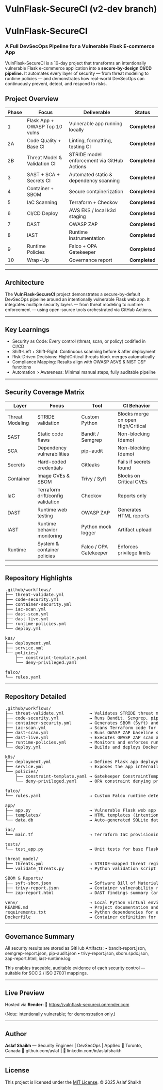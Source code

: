 # VulnFlask-SecureCI (v2-dev branch)
# VulnFlask-SecureCI
### A Full DevSecOps Pipeline for a Vulnerable Flask E-commerce App

VulnFlask-SecureCI is a 10-day project that transforms an intentionally vulnerable Flask e-commerce application into a **secure-by-design CI/CD pipeline.**
It automates every layer of security — from threat modeling to runtime policies — and demonstrates how real-world DevSecOps can continuously prevent, detect, and respond to risks.

## Project Overview

| Phase | Focus | Deliverable | Status |
|-----|--------|-------------|--------|
| 1 | Flask App + OWASP Top 10 vulns | Vulnerable app running locally | **Completed** |
| 2A | Code Quality + Base CI | Linting, formatting, testing CI | **Completed** |
| 2B | Threat Model & Validation CI | STRIDE model enforcement via GitHub Actions | **Completed** |
| 3 | SAST + SCA + Secrets CI | Automated static & dependency scanning | **Completed** |
| 4 | Container + SBOM | Secure containerization | **Completed** |
| 5 | IaC Scanning | Terraform + Checkov | **Completed** |
| 6 | CI/CD Deploy | AWS EKS / local k3d staging | **Completed** |
| 7 | DAST | OWASP ZAP | **Completed** |
| 8 | IAST | Runtime instrumentation | **Completed** |
| 9 | Runtime Policies | Falco + OPA Gatekeeper | **Completed** |
| 10 | Wrap-Up | Governance report | **Completed** |

---
## Architecture

The **VulnFlask-SecureCI** project demonstrates a secure-by-default DevSecOps pipeline around an intentionally vulnerable Flask web app.
It integrates multiple security layers — from threat modeling to runtime enforcement — using open-source tools orchestrated via GitHub Actions.


---

## Key Learnings

- Security as Code: Every control (threat, scan, or policy) codified in CI/CD
- Shift-Left + Shift-Right: Continuous scanning before & after deployment
- Risk-Driven Decisions: High/Critical threats block merges automatically
- Compliance Mapping: Results align with OWASP ASVS & NIST CSF functions
- Automation > Awareness: Minimal manual steps, fully auditable pipeline

---

## Security Coverage Matrix

| Layer | Focus | Tool | CI Behavior |
|--------|--------|------|-------------|
| Threat Modeling | STRIDE validation | Custom Python | Blocks merge on open High/Critical |
| SAST | Static code flaws | Bandit / Semgrep | Non-blocking (demo) |
| SCA | Dependency vulnerabilities | pip-audit | Non-blocking (demo) |
| Secrets | Hard-coded credentials | Gitleaks | Fails if secrets found |
| Container | Image CVEs & SBOM | Trivy / Syft | Blocks on Critical CVEs |
| IaC | Terraform drift/config validation | Checkov | Reports only |
| DAST | Runtime web testing | OWASP ZAP | Generates HTML reports |
| IAST | Runtime behavior monitoring | Python mock logger | Artifact upload |
| Runtime | System & container policies | Falco / OPA Gatekeeper | Enforces privilege limits |

---

## Repository Highlights

<pre>
.github/workflows/
├── threat-validate.yml
├── code-security.yml
├── container-security.yml
├── iac-scan.yml
├── dast-scan.yml
├── dast-live.yml
├── runtime-policies.yml
└── deploy.yml

k8s/
├── deployment.yml
├── service.yml
└── policies/
    ├── constraint-template.yaml
    └── deny-privileged.yaml

falco/
└── rules.yaml
</pre>

---

## Repository Detailed

<pre>
.github/workflows/
├── threat-validate.yml          → Validates STRIDE threat model during CI.
├── code-security.yml            → Runs Bandit, Semgrep, pip-audit, and Gitleaks scans.
├── container-security.yml       → Generates SBOM (Syft) and scans Docker image with Trivy.
├── iac-scan.yml                 → Scans Terraform code for misconfigurations using Checkov.
├── dast-scan.yml                → Runs OWASP ZAP baseline scan locally (containerized target).
├── dast-live.yml                → Executes OWASP ZAP scan against live deployment (Render/Fly.io).
├── runtime-policies.yml         → Monitors and enforces runtime behavior (Falco + OPA Gatekeeper).
└── deploy.yml                   → Builds and deploys Docker image to local K3d or cloud environment.

k8s/
├── deployment.yml               → Defines Flask app deployment (replica, container image, ports).
├── service.yml                  → Exposes the app internally via LoadBalancer or NodePort.
└── policies/
    ├── constraint-template.yaml → Gatekeeper ConstraintTemplate for privileged container policy.
    └── deny-privileged.yaml     → OPA constraint denying privileged pods.

falco/
└── rules.yaml                   → Custom Falco runtime detection rules (shell access, execs, etc).

app/
├── app.py                       → Vulnerable Flask web app (SQLi, XSS, access control flaws).
├── templates/                   → HTML templates (intentionally unsafe rendering).
└── data.db                      → Auto-generated SQLite database for demo purposes.

iac/
└── main.tf                      → Terraform IaC provisioning sample (S3 + VPC + Subnets).

tests/
└── test_app.py                  → Unit tests for base Flask functionality.

threat_model/
├── threats.yml                  → STRIDE-mapped threat register for validation in CI.
└── validate_threats.py          → Python validation script enforcing “no open High/Critical” risks.

SBOM & Reports/
├── syft-sbom.json               → Software Bill of Materials generated by Syft.
├── trivy-report.json            → Container vulnerability report.
└── zap-report.html              → DAST findings summary (artifact uploaded via CI).

venv/                            → Local Python virtual environment (excluded from CI).
README.md                        → Project documentation and setup guide.
requirements.txt                 → Python dependencies for app and scans.
Dockerfile                       → Container definition for vulnerable Flask app.
</pre>

---

## Governance Summary

All security results are stored as GitHub Artifacts:
	•	bandit-report.json, semgrep-report.json, pip-audit.json
	•	trivy-report.json, sbom.spdx.json, zap-report.html, iast-runtime.log

This enables traceable, auditable evidence of each security control — suitable for SOC 2 / ISO 27001 mappings.

---

## Live Preview

Hosted via **Render**:
🔗 https://vulnflask-secureci.onrender.com

(Note: intentionally vulnerable; for demonstration only.)

---

## Author

**Aslaf Shaikh** — Security Engineer | DevSecOps | AppSec
📍 Toronto, Canada
🔗 github.com/aslaf | 🔗 linkedin.com/in/aslafshaikh

---

## License

This project is licensed under the [MIT License](https://opensource.org/licenses/MIT).
© 2025 Aslaf Shaikh
